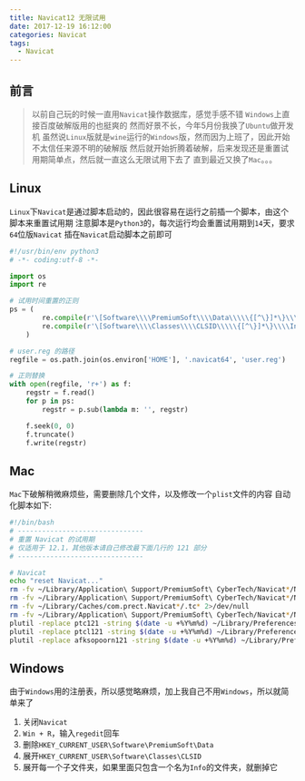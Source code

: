 ```yaml
---
title: Navicat12 无限试用
date: 2017-12-19 16:12:00
categories: Navicat
tags:
  - Navicat
---
```

## 前言
> 以前自己玩的时候一直用`Navicat`操作数据库，感觉手感不错
> `Windows`上直接百度破解版用的也挺爽的
> 然而好景不长，今年5月份我换了`Ubuntu`做开发机
> 虽然说`Linux`版就是`wine`运行的`Windows`版，然而因为上班了，因此开始不太信任来源不明的破解版
> 然后就开始折腾着破解，后来发现还是重置试用期简单点，然后就一直这么无限试用下去了
> 直到最近又换了`Mac`。。。

<!-- more -->
## Linux
`Linux`下`Navicat`是通过脚本启动的，因此很容易在运行之前插一个脚本，由这个脚本来重置试用期
注意脚本是`Python3`的，每次运行均会重置试用期到`14`天，要求`64`位版`Navicat`
插在`Navicat`启动脚本之前即可

```python
#!/usr/bin/env python3
# -*- coding:utf-8 -*-

import os
import re

# 试用时间重置的正则
ps = (
        re.compile(r'\[Software\\\\PremiumSoft\\\\Data\\\\\{[^\}]*\}\\\\Info\].*?\n[^\[]*'),
        re.compile(r'\[Software\\\\Classes\\\\CLSID\\\\\{[^\}]*\}\\\\Info\].*?\n[^\[]*')
    )

# user.reg 的路径
regfile = os.path.join(os.environ['HOME'], '.navicat64', 'user.reg')

# 正则替换
with open(regfile, 'r+') as f:
    regstr = f.read()
    for p in ps:
        regstr = p.sub(lambda m: '', regstr)

    f.seek(0, 0)
    f.truncate()
    f.write(regstr)

```

## Mac
`Mac`下破解稍微麻烦些，需要删除几个文件，以及修改一个`plist`文件的内容
自动化脚本如下:

```sh
#!/bin/bash
# -------------------------------
# 重置 Navicat 的试用期
# 仅适用于 12.1，其他版本请自己修改最下面几行的 121 部分
# -------------------------------

# Navicat
echo "reset Navicat..."
rm -fv ~/Library/Application\ Support/PremiumSoft\ CyberTech/Navicat*/Navicat*/.etc* 2>/dev/null
rm -fv ~/Library/Application\ Support/PremiumSoft\ CyberTech/Navicat*/Navicat*/.tc* 2>/dev/null
rm -fv ~/Library/Caches/com.prect.Navicat*/.tc* 2>/dev/null
rm -fv ~/Library/Application\ Support/PremiumSoft\ CyberTech/Navicat*/Navicat*/.afksopoorn* 2>/dev/null
plutil -replace ptc121 -string $(date -u +%Y%m%d) ~/Library/Preferences/com.prect.NavicatPremium*.plist
plutil -replace ptcl121 -string $(date -u +%Y%m%d) ~/Library/Preferences/com.prect.NavicatPremium*.plist
plutil -replace afksopoorn121 -string $(date -u +%Y%m%d) ~/Library/Preferences/com.prect.NavicatPremium*.plist
```

## Windows
由于`Windows`用的注册表，所以感觉略麻烦，加上我自己不用`Windows`，所以就简单来了

1. 关闭`Navicat`
2. `Win + R`，输入`regedit`回车
3. 删除`HKEY_CURRENT_USER\Software\PremiumSoft\Data`
4. 展开`HKEY_CURRENT_USER\Software\Classes\CLSID`
5. 展开每一个子文件夹，如果里面只包含一个名为`Info`的文件夹，就删掉它
